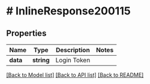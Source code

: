 # # InlineResponse200115

## Properties

Name | Type | Description | Notes
------------ | ------------- | ------------- | -------------
**data** | **string** | Login Token |

[[Back to Model list]](../../README.md#models) [[Back to API list]](../../README.md#endpoints) [[Back to README]](../../README.md)
